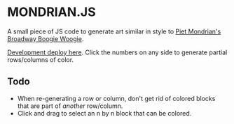 # MONDRIAN.JS
A small piece of JS code to generate art similar in style to [Piet Mondrian's][mondrian] [Broadway Boogie Woogie][woogie].

[Development deploy here][deploy]. Click the numbers on any side to generate partial rows/columns of color.

[mondrian]: http://en.wikipedia.org/wiki/Piet_Mondrian
[woogie]: http://en.wikipedia.org/wiki/Broadway_Boogie-Woogie
[deploy]: http://sidraval.github.io/MONDRIAN.js/

## Todo
* When re-generating a row or column, don't get rid of colored blocks that are part of _another_ row/column.
* Click and drag to select an n by n block that can be colored.